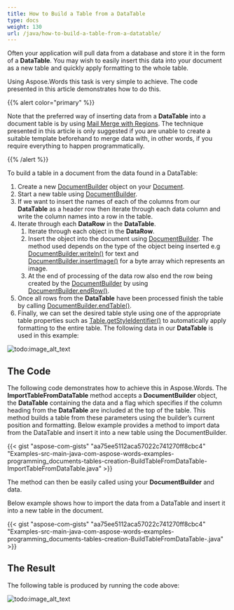 ```yaml
---
title: How to Build a Table from a DataTable
type: docs
weight: 130
url: /java/how-to-build-a-table-from-a-datatable/
---
```


Often your application will pull data from a database and store it in the form of a **DataTable**. You may wish to easily insert this data into your document as a new table and quickly apply formatting to the whole table.

Using Aspose.Words this task is very simple to achieve. The code presented in this article demonstrates how to do this.

{{% alert color="primary" %}} 

Note that the preferred way of inserting data from a **DataTable** into a document table is by using [Mail Merge with Regions](/words/java/about-mail-merge/#aboutmailmerge-mailmergewithregionsexplained). The technique presented in this article is only suggested if you are unable to create a suitable template beforehand to merge data with, in other words, if you require everything to happen programmatically.

{{% /alert %}} 

To build a table in a document from the data found in a DataTable:

1. Create a new [DocumentBuilder](https://apireference.aspose.com/net/words/aspose.words/documentbuilder) object on your [Document](https://apireference.aspose.com/net/words/aspose.words/document).
1. Start a new table using [DocumentBuilder](https://apireference.aspose.com/net/words/aspose.words/documentbuilder).
1. If we want to insert the names of each of the columns from our **DataTable** as a header row then iterate through each data column and write the column names into a row in the table.
1. Iterate through each **DataRow** in the **DataTable**.
   1. Iterate through each object in the **DataRow**.
   1. Insert the object into the document using [DocumentBuilder](https://apireference.aspose.com/net/words/aspose.words/documentbuilder). The method used depends on the type of the object being inserted e.g [DocumentBuilder.writeln()](https://apireference.aspose.com/net/words/aspose.words/documentbuilder/methods/writeln) for text and [DocumentBuilder.insertImage()](https://apireference.aspose.com/net/words/aspose.words/documentbuilder/methods/insertimage) for a byte array which represents an image.
   1. At the end of processing of the data row also end the row being created by the [DocumentBuilder](https://apireference.aspose.com/net/words/aspose.words/documentbuilder) by using [DocumentBuilder.endRow()](https://apireference.aspose.com/net/words/aspose.words/documentbuilder/methods/endrow).
1. Once all rows from the **DataTable** have been processed finish the table by calling [DocumentBuilder.endTable()](https://apireference.aspose.com/net/words/aspose.words/documentbuilder/methods/endtable).
1. Finally, we can set the desired table style using one of the appropriate table properties such as [Table.getStyleIdentifier()](https://apireference.aspose.com/java/words/com.aspose.words/tablestyle#StyleIdentifier) to automatically apply formatting to the entire table.
   The following data in our **DataTable** is used in this example: 

![todo:image_alt_text](how-to-build-a-table-from-a-datatable_1.png)

## The Code

The following code demonstrates how to achieve this in Aspose.Words. The **ImportTableFromDataTable** method accepts a **DocumentBuilder** object, the **DataTable** containing the data and a flag which specifies if the column heading from the **DataTable** are included at the top of the table. This method builds a table from these parameters using the builder’s current position and formatting. Below example provides a method to import data from the DataTable and insert it into a new table using the DocumentBuilder.

{{< gist "aspose-com-gists" "aa75ee5112aca57022c741270ff8cbc4" "Examples-src-main-java-com-aspose-words-examples-programming_documents-tables-creation-BuildTableFromDataTable-ImportTableFromDataTable.java" >}}

The method can then be easily called using your **DocumentBuilder** and data.

Below example shows how to import the data from a DataTable and insert it into a new table in the document.

{{< gist "aspose-com-gists" "aa75ee5112aca57022c741270ff8cbc4" "Examples-src-main-java-com-aspose-words-examples-programming_documents-tables-creation-BuildTableFromDataTable-.java" >}}

## The Result

The following table is produced by running the code above:

![todo:image_alt_text](how-to-build-a-table-from-a-datatable_2.png)
